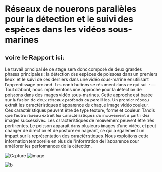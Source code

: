# Réseaux de nouerons parallèles pour la détection et le suivi des espèces dans les vidéos sous-marines

## voire le Rapport ici:
Le travail principal de ce stage sera donc composé de deux grandes phases principales : la détection des espèces de poissons dans un premiers lieux, et le suivi de ces derniers dans une vidéo sous-marine en utilisant l’apprentissage profond. Les contributions se résument dans ce qui suit :
— Tout d’abord, nous implémentons une approche pour la détection de poissons dans des images vidéo sous-marines. Cette approche est basée sur la fusion de deux réseaux profonds en parallèles. Un premier réseau extrait les caractéristiques d’apparence de chaque image vidéo couleur. Ces caractéristiques peuvent être de type texture, forme et couleur. Tandis que l’autre réseau extrait les caractéristiques de mouvement à partir des images successives. Les caractéristiques de mouvement peuvent être très pertinentes. Le poisson apparaît dans plusieurs images d’une vidéo, et peut changer de direction et de posture en nageant, ce qui a également un impact sur la représentation des caractéristiques. Nous exploitons cette information temporelle en plus de l’information de l’apparence pour améliorer les performances de la détection.



![Capture](https://user-images.githubusercontent.com/54851310/193289414-2fdd824d-cb41-46ab-9461-cce2db39e5c8.PNG)
![image](https://user-images.githubusercontent.com/54851310/193421470-48ec92de-702e-4aaf-a5b1-46d1aaf27439.png)


![b](https://user-images.githubusercontent.com/54851310/193290670-71f3cf49-d5bb-44be-b3d3-00089f5aeed4.PNG)
